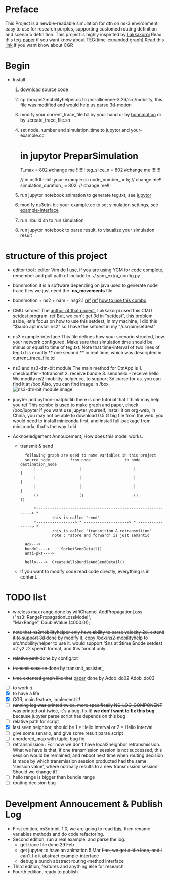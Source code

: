 # Preface
This Project is a newbie-readable simulation for dtn on ns-3 environment, easy to use for research purples, supporting customed routing definition and scenario definition.
This project is highly inspirited by [Lakkakorpi](https://www.netlab.tkk.fi/tutkimus/dtn/ns/)
Read this teg-[paper](https://smartech.gatech.edu/bitstream/handle/1853/6492/GIT-CC-04-07.pdf?sequence=1&isAllowed=y) if you want know about TEG(time-expanded graph)
Read this [link](https://tools.ietf.org/html/draft-burleigh-dtnrg-cgr-00) if you want know about CGR

# Begin

* Install
  1. download source code
  2. cp /box/ns2mobilityhelper.cc to /ns-allineone-3.26/src/mobility, this file was modified and would help us parse 3d-motion
  3. modify your current_trace_file.tcl by your hand or by [bonnmotion](#A) or by ./create_trace_file.sh
  4. set node_number and simulation_time to jupytor and your-example.cc
        
        # in jupytor PreparSimulation
        T_max = 802                #change me !!!!!!!
        teg_slice_n = 802          #change me !!!!!!!

        // in ns3dtn-bit-your-example.cc
        node_number_ = 5;           // change me!!
        simulation_duration_ = 802;         // change me!!!

  5. run jupytor notebook animation to generate teg.txt, see [jupytor](#B)
  6. modify ns3dtn-bit-your-example.cc to set simulation settings, see [example-interface](#C)
  7. run ./build.sh to run simulation
  8. run jupytor notebook to parse result, to visualize your simulation result

# structure of this project

* editor tool : editor Vim do I use, if you are using YCM for code complete, remember add pull path of include to ~/.ycm_extra_config.py

* bonnmotion <a name="A"></a>
it is a software depending on java used to generate node trace files
we just need the **.ns_movements** file

* bonnmotion + ns2 + nam + nsg2.1
[ref](http://www.nsnam.com/2015/03/bonnmotion-mobile-scenario-generator.html) [ref](http://chandra-ns2.blogspot.com/2009/01/how-to-run-bonnmotion-for-ns-2.html)
[how to use this combo](https://www.slideshare.net/manasGaur1/bonn-motion-traffic-generation-and-nam)

* CMU setdest
The [author of that project](https://www.netlab.tkk.fi/tutkimus/dtn/ns/), Lakkakorpi used this CMU setdest program. [ref](http://www.isi.edu/nsnam/ns/tutorial/nsscript7.html)
But, we can't get 3d in "setdest", this problem aside, let's focus on how to use this setdest, in my machine, I did this "$sudo apt install ns2"
so I have the setdest in my "/usr/bin/setdest"

* ns3 example-interface
This file defines how your scenario structed, how your network configured.
Make sure that simulation time should be minus or equal to time of teg.txt.
Note that time-interval of two lines of teg.txt is exactly ** one second ** in real time, which was descripted in current_trace_file.tcl

* ns3 and ns3-dtn-bit module <a name="C"></a>
The main method for DtnApp is 1. checkbuffer - totransmit 2. receive bundle 3. sendhello - receive hello
We modify ns2-mobility-helper.cc, to support 3d-parse for us. you can find it at /box
Also, you can find image in /box
![ns3-dtn-bit module image][image01]

* jupyter and python-matplotlib <a name="B"></a>
there is one tutorial that I think may help you [ref](https://www.youtube.com/watch?v=HW29067qVWk&t=1568s)
This combo is used to make graph and paper, check /box/jupyter
if you want use jupyter yourself, install it on org-web, in China, you may not be able to download 0.5 G big file from the web.
you would need to install miniconda first, and install full-package from miniconda, that's the way I did.

* Acknoeledgement Annoucement, How does this model works.

    * transmit & send

            following graph are used to name variables in this project
            source_node         from_node               to_node           destination_node
                |                   |                       |                   |
                |                   |                       |                   |
                |                   |                       |                   |
                ()                  ()                      ()                  ()
                
                *-------------------------------------------------------------> *
                        this is called "send"
                *-----------------> * --------------------> * ----------------> *
                        this is called "transmition & retransmition"
                        note : "store and forward" is just semantic

            ack--->
            bundel---->     SocketSendDetail()
            anti-pkt----> 

            hello---->  CreateHelloBundleAndSendDetail()

    * If you want to modify code
        read code directly, everything is in content.

# TODO list

* <s>wireless max range </s> done by 
        wifiChannel.AddPropagationLoss ("ns3::RangePropagationLossModel",  
                "MaxRange", DoubleValue (4000.0));
* <s>note that ns2mobilityhelper only have ability to parse velocity 2d, extend it to support 3d </s> done by modify it, copy /box/ns2-mobilityhelp to src/mobility/helper to use it.
would support '$ns at $time $node setdest x2 y2 z2 speed' format, and this format only.
    
* <s>relative path </s> done by 
        config.txt
* <s>transmit session </s> done by
        transmit_assister_
* <s>time extented graph like that</s> [paper](https://smartech.gatech.edu/bitstream/handle/1853/6492/GIT-CC-04-07.pdf?sequence=1&isAllowed=y) done by
        Adob_do02 Adob_do03
- [ ] to work :(
- [x] to have a life
- [x] CGR, main feature, implement it!
- [ ] <s>running log was printed twice, more specifically NS_LOG_COMPONENT was printed out twice, it's a bug, fix it!</s> **we don't want to fix this bug** because jupyter parse script has depends on this bug
- [ ] relative path for script
- [x] last seen neighbor, should be 1 * Hello Interval or 2 * Hello Interval
- [ ] give some senario, and give some result parse script
- [ ] unordered_map with tuple, bug fix
- [ ] retransmission : For now we don't have local2neighbor retransmission. What we have is that, if one transmission session is not successed, this session would be remained, and reboot next time when routing decision is made by which transmission session producted had the same 'session value', where normally results to a new transmission session. Should we change it?
- [ ] hello range is bigger than bundle range
- [ ] routing decision bug

# Develpment Annoucement & Publish Log

* First edition, ns3dtnbit-1.0, we are going to read [this](https://www.netlab.tkk.fi/tutkimus/dtn/ns/), then rename variables methods and do code refactoring.
* Second edition, run a real example, and parse the log.
    * get trace file done 29.Feb
    * get jupyter to have an animation 5.Mar
        <s>fine, we got a idle loop, and I can't fix it</s>
        abstract example-interface
    * debug a bunch
        abstract routing-method interface
* Third edition, features and anything else for research.
* Fourth edition, ready to publish

[image01]: https://github.com/bit-oh-my-god/ns3-dtn-bit/tree/master/box/Diagram1.png
